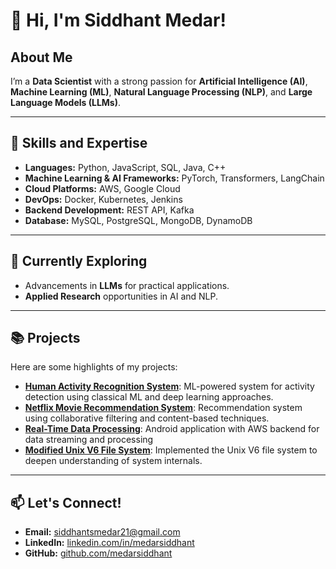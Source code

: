 # 👋 Hi, I'm Siddhant Medar!

## About Me
I’m a **Data Scientist** with a strong passion for **Artificial Intelligence (AI)**, **Machine Learning (ML)**, **Natural Language Processing (NLP)**, and **Large Language Models (LLMs)**.

---

## 🌟 Skills and Expertise
- **Languages:** Python, JavaScript, SQL, Java, C++
- **Machine Learning & AI Frameworks:** PyTorch, Transformers, LangChain
- **Cloud Platforms:** AWS, Google Cloud
- **DevOps:** Docker, Kubernetes, Jenkins
- **Backend Development:** REST API, Kafka
- **Database:** MySQL, PostgreSQL, MongoDB, DynamoDB

---

## 🌱 Currently Exploring
- Advancements in **LLMs** for practical applications.
- **Applied Research** opportunities in AI and NLP.

---

## 📚 Projects
Here are some highlights of my projects:
- **[Human Activity Recognition System](#)**: ML-powered system for activity detection using classical ML and deep learning approaches.
- **[Netflix Movie Recommendation System](#)**: Recommendation system using collaborative filtering and content-based techniques.
- **[Real-Time Data Processing](#)**:
Android application with AWS backend for data streaming and processing
- **[Modified Unix V6 File System](#)**: Implemented the Unix V6 file system to deepen understanding of system internals.

---

## 📫 Let's Connect!
- **Email:** siddhantsmedar21@gmail.com
- **LinkedIn:** [linkedin.com/in/medarsiddhant](https://linkedin.com/in/medarsiddhant)
- **GitHub:** [github.com/medarsiddhant](https://github.com/medarsiddhant)
